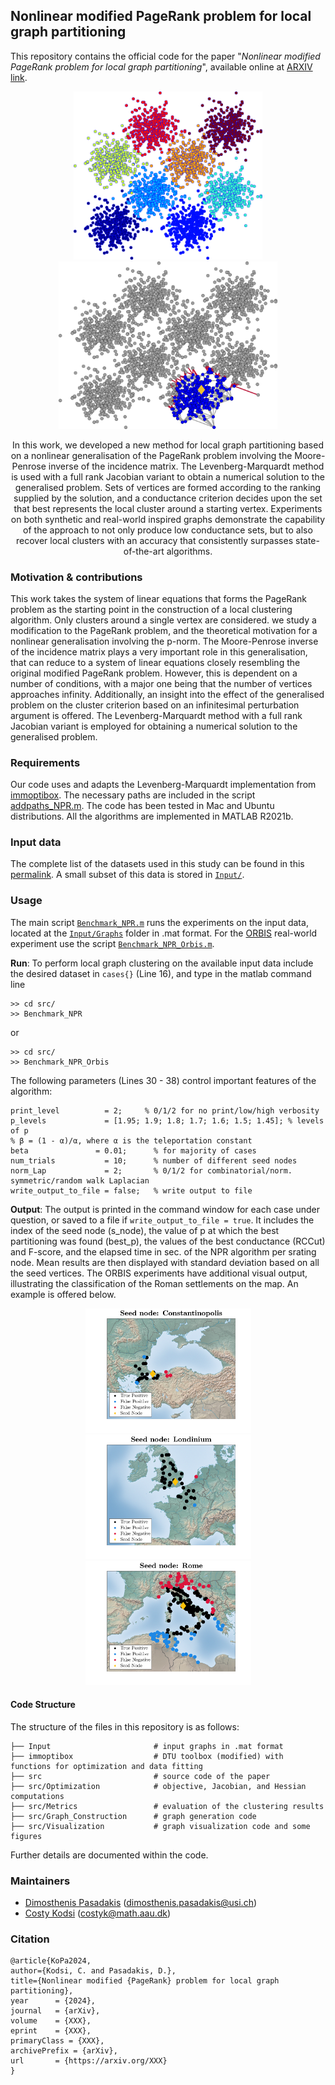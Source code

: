 ## Nonlinear modified PageRank problem for local graph partitioning

This repository contains the official code for the paper "*Nonlinear modified PageRank problem for local graph partitioning*", available online at [ARXIV link](https://arxiv.org/).

<p align="center">
  <img src="src/Visualization/Gauss8_nodes.png"  alt="Initial data" width="302"/>
  <img src="src/Visualization/Gauss_Clusters_re.png" alt="p Clusters" width="350"/>
</p>
<center>
In this work, we developed a new method for local graph partitioning based on a nonlinear generalisation of the PageRank problem involving the Moore-Penrose inverse of the incidence matrix. The Levenberg-Marquardt method is used with a full rank Jacobian variant to obtain a numerical solution to the generalised problem. Sets of vertices are formed according to the ranking supplied by the solution, and a conductance criterion decides upon the set that best represents the local cluster around a starting vertex. Experiments on both synthetic and real-world inspired graphs demonstrate the capability of the approach to not only produce low conductance sets, but to also recover local clusters with an accuracy that consistently surpasses state-of-the-art algorithms.
</center>

<!-- [![DOI](https://zenodo.org/badge/541179044.svg)](https://zenodo.org/badge/latestdoi/541179044) -->

### Motivation & contributions

This work takes the system of linear equations that forms the PageRank problem as the starting point in the construction of a local clustering algorithm. Only clusters around a
single vertex are considered. we study a modification to the PageRank problem, and the theoretical motivation for a nonlinear generalisation involving the p-norm. The Moore-Penrose inverse of the incidence matrix plays a very important role in this generalisation, that can reduce to a system of linear equations closely resembling the original modified PageRank problem. However, this is dependent on a number of conditions, with a major one being that the number of vertices approaches infinity. Additionally, an insight into the effect of the generalised problem on the cluster criterion based on an infinitesimal perturbation argument is offered. The Levenberg-Marquardt method with a full rank Jacobian variant is employed for obtaining a numerical solution to the generalised problem.
  
### Requirements
Our code uses and adapts the Levenberg-Marquardt implementation from [immoptibox](http://www2.imm.dtu.dk/projects/immoptibox/).
The necessary paths are included in the script [addpaths_NPR.m](src/addpath_NPR.m). The code has been tested in Mac and Ubuntu distributions. All the algorithms are implemented in MATLAB R2021b. 

### Input data
The complete list of the datasets used in this study can be found in this [permalink](https://drive.switch.ch/index.php/s/PEnKOcOYEWUILap). A small subset of this data is stored in [`Input/`](Input/).

### Usage

The main script [`Benchmark_NPR.m`](src/Benchmark_NPR.m) runs the experiments on the input data, located at the [`Input/Graphs`](Input/Graphs) folder in .mat format. For the [ORBIS](https://orbis.stanford.edu/) real-world experiment use the script [`Benchmark_NPR_Orbis.m`](src/Benchmark_NPR_Orbis.m).

**Run**: To perform local graph clustering on the available input data include the desired dataset in ``cases{}`` (Line 16), and type in the matlab command line
```
>> cd src/
>> Benchmark_NPR
```
or 
```
>> cd src/
>> Benchmark_NPR_Orbis
```

The following parameters (Lines 30 - 38) control important features of the algorithm:
```
print_level          = 2;     % 0/1/2 for no print/low/high verbosity
p_levels             = [1.95; 1.9; 1.8; 1.7; 1.6; 1.5; 1.45]; % levels of p
% β = (1 - α)/α, where α is the teleportation constant
beta               = 0.01;      % for majority of cases
num_trials           = 10;      % number of different seed nodes
norm_Lap             = 2;       % 0/1/2 for combinatorial/norm. symmetric/random walk Laplacian
write_output_to_file = false;   % write output to file
```
**Output**: The output is printed in the command window for each case under question, or saved to a file if ``write_output_to_file = true``. It includes the index of the seed node (s_node), the value of p at which the best partitioning was found (best_p), the values of the best conductance (RCCut) and F-score, and the elapsed time in sec. of the NPR algorithm per srating node. Mean results are then displayed with standard deviation based on all the seed vertices. The ORBIS experiments have additional visual output, illustrating the classification of the Roman settlements on the map. An example is offered below.

<p align="center">
  <img src="src/Visualization/NPR_Orbis_Const_Km.png"  alt="Const clusters" width="265"/>
  <img src="src/Visualization/NPR_Orbis_Lond_Km.png" alt="Lond clusters" width="265"/>
  <img src="src/Visualization/NPR_Orbis_Roma_Km.png" alt="Roma clusters" width="265"/>
</p>

#### Code Structure

The structure of the files in this repository is as follows:
```
├── Input                       # input graphs in .mat format
├── immoptibox                  # DTU toolbox (modified) with functions for optimization and data fitting
├── src                         # source code of the paper
├── src/Optimization            # objective, Jacobian, and Hessian computations
├── src/Metrics                 # evaluation of the clustering results
├── src/Graph_Construction      # graph generation code
├── src/Visualization           # graph visualization code and some figures
```

Further details are documented within the code.

### Maintainers
- [Dimosthenis Pasadakis](https://dmspas.github.io/) ([dimosthenis.pasadakis@usi.ch](mailto:dimosthenis.pasadakis@usi.ch))
- [Costy Kodsi](https://vbn.aau.dk/da/persons/costyk) ([costyk@math.aau.dk](mailto:costyk@math.aau.dk))


### Citation

```
@article{KoPa2024,
author={Kodsi, C. and Pasadakis, D.},
title={Nonlinear modified {PageRank} problem for local graph partitioning},
year      = {2024},
journal   = {arXiv},
volume    = {XXX},
eprint    = {XXX},
primaryClass = {XXX},
archivePrefix = {arXiv},
url       = {https://arxiv.org/XXX}
}
```
